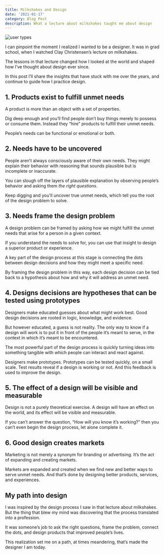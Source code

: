 ```yaml
---
title: Milkshakes and Design
date: '2021-01-17'
category: Blog Post
description: What a lecture about milkshakes taught me about design 
---
```


![user types](/public/images/2017-hero.png)

I can pinpoint the moment I realized I wanted to be a designer. It was in grad school, when I watched Clay Christensen’s lecture on milkshakes. 

The lessons in that lecture changed how I looked at the world and shaped how I’ve thought about design ever since. 

In this post I’ll share the insights that have stuck with me over the years, and continue to guide how I practice design. 

## 1. Products exist to fulfill unmet needs
A product is more than an object with a set of properties. 

Dig deep enough and you’ll find people don’t buy things merely to possess or consume them. Instead they “hire” products to fulfill their unmet needs. 

People’s needs can be functional or emotional or both. 

## 2. Needs have to be uncovered 
People aren’t always consciously aware of their own needs. They might explain their behavior with reasoning that sounds plausible but is incomplete or inaccurate.

You can slough off the layers of plausible explanation by observing people’s behavior and asking them *the right questions*. 

Keep digging and you’ll uncover true unmet needs, which tell you the root of the design problem to solve.

## 3. Needs frame the design problem
A design problem can be framed by asking how we might fulfill the unmet needs that arise for a person in a given context. 

If you understand the needs to solve for, you can use that insight to design a superior product or experience. 

A key part of the design process at this stage is connecting the dots between design decisions and how they might meet a specific need. 

By framing the design problem in this way, each design decision can be tied back to a hypothesis about how and why it will address an unmet need. 

## 4. Designs decisions are hypotheses that can be tested using prototypes
Designers make educated guesses about what might work best. Good design decisions are rooted in logic, knowledge, and evidence. 

But however educated, a guess is not reality. The only way to know if a design will work is to put it in front of the people it’s meant to serve, in the context in which it’s meant to be encountered. 

The most powerful part of the design process is quickly turning ideas into something tangible with which people can interact and react against. 

Designers make prototypes. Prototypes can be tested quickly, on a small scale. Test results reveal if a design is working or not. And this feedback is used to improve the design.

## 5. The effect of a design will be visible and measurable 
Design is not a purely theoretical exercise. A design will have an effect on the world, and its effect will be visible and measurable. 

If you can’t answer the question, “How will you know it’s working?” then you can’t even begin the design process, let alone complete it.  

## 6. Good design creates markets
Marketing is not merely a synonym for branding or advertising. It’s the act of expanding and creating markets. 

Markets are expanded and created when we find new and better ways to serve unmet needs. And that’s done by designing better products, services, and experiences. 

## My path into design
I was inspired by the design process I saw in that lecture about milkshakes. But the thing that blew my mind was discovering that the process translated into a profession. 

It was someone’s job to ask the right questions, frame the problem, connect the dots, and design products that improved people’s lives.  

This realization set me on a path, at times meandering, that’s made the designer I am today.  
